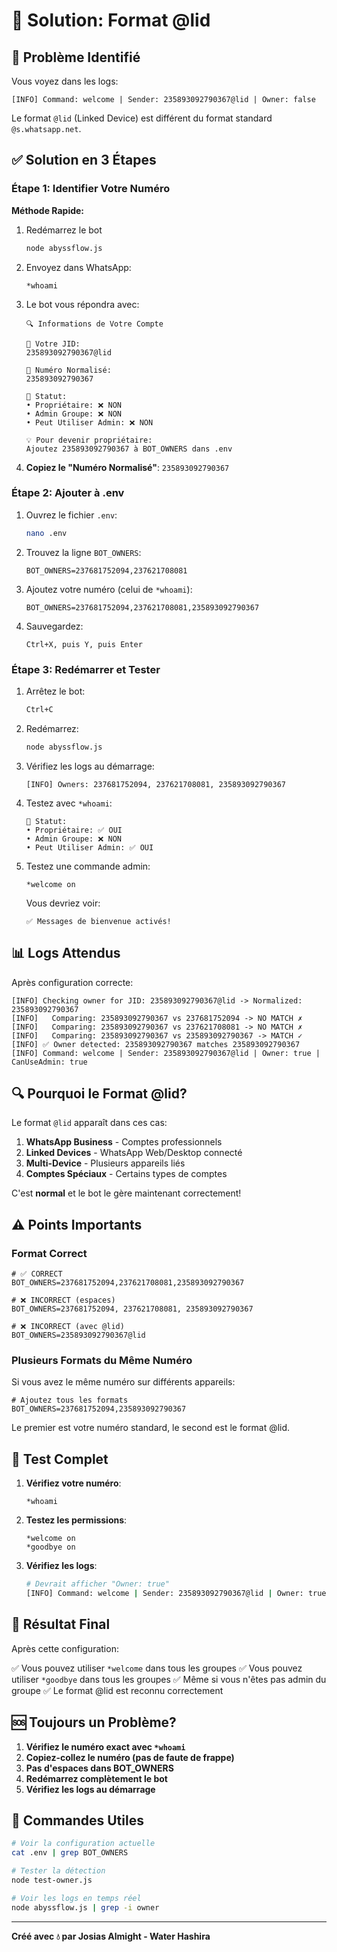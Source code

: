 # 🔧 Solution: Format @lid

## 🎯 Problème Identifié

Vous voyez dans les logs:
```
[INFO] Command: welcome | Sender: 235893092790367@lid | Owner: false
```

Le format `@lid` (Linked Device) est différent du format standard `@s.whatsapp.net`.

## ✅ Solution en 3 Étapes

### Étape 1: Identifier Votre Numéro

**Méthode Rapide:**
1. Redémarrez le bot
   ```bash
   node abyssflow.js
   ```

2. Envoyez dans WhatsApp:
   ```
   *whoami
   ```

3. Le bot vous répondra avec:
   ```
   🔍 Informations de Votre Compte

   📱 Votre JID:
   235893092790367@lid

   🔢 Numéro Normalisé:
   235893092790367

   👤 Statut:
   • Propriétaire: ❌ NON
   • Admin Groupe: ❌ NON
   • Peut Utiliser Admin: ❌ NON

   💡 Pour devenir propriétaire:
   Ajoutez 235893092790367 à BOT_OWNERS dans .env
   ```

4. **Copiez le "Numéro Normalisé"**: `235893092790367`

### Étape 2: Ajouter à .env

1. Ouvrez le fichier `.env`:
   ```bash
   nano .env
   ```

2. Trouvez la ligne `BOT_OWNERS`:
   ```env
   BOT_OWNERS=237681752094,237621708081
   ```

3. Ajoutez votre numéro (celui de `*whoami`):
   ```env
   BOT_OWNERS=237681752094,237621708081,235893092790367
   ```

4. Sauvegardez:
   ```
   Ctrl+X, puis Y, puis Enter
   ```

### Étape 3: Redémarrer et Tester

1. Arrêtez le bot:
   ```bash
   Ctrl+C
   ```

2. Redémarrez:
   ```bash
   node abyssflow.js
   ```

3. Vérifiez les logs au démarrage:
   ```
   [INFO] Owners: 237681752094, 237621708081, 235893092790367
   ```

4. Testez avec `*whoami`:
   ```
   👤 Statut:
   • Propriétaire: ✅ OUI
   • Admin Groupe: ❌ NON
   • Peut Utiliser Admin: ✅ OUI
   ```

5. Testez une commande admin:
   ```
   *welcome on
   ```

   Vous devriez voir:
   ```
   ✅ Messages de bienvenue activés!
   ```

## 📊 Logs Attendus

Après configuration correcte:

```
[INFO] Checking owner for JID: 235893092790367@lid -> Normalized: 235893092790367
[INFO]   Comparing: 235893092790367 vs 237681752094 -> NO MATCH ✗
[INFO]   Comparing: 235893092790367 vs 237621708081 -> NO MATCH ✗
[INFO]   Comparing: 235893092790367 vs 235893092790367 -> MATCH ✓
[INFO] ✅ Owner detected: 235893092790367 matches 235893092790367
[INFO] Command: welcome | Sender: 235893092790367@lid | Owner: true | CanUseAdmin: true
```

## 🔍 Pourquoi le Format @lid?

Le format `@lid` apparaît dans ces cas:

1. **WhatsApp Business** - Comptes professionnels
2. **Linked Devices** - WhatsApp Web/Desktop connecté
3. **Multi-Device** - Plusieurs appareils liés
4. **Comptes Spéciaux** - Certains types de comptes

C'est **normal** et le bot le gère maintenant correctement!

## ⚠️ Points Importants

### Format Correct
```env
# ✅ CORRECT
BOT_OWNERS=237681752094,237621708081,235893092790367

# ❌ INCORRECT (espaces)
BOT_OWNERS=237681752094, 237621708081, 235893092790367

# ❌ INCORRECT (avec @lid)
BOT_OWNERS=235893092790367@lid
```

### Plusieurs Formats du Même Numéro

Si vous avez le même numéro sur différents appareils:

```env
# Ajoutez tous les formats
BOT_OWNERS=237681752094,235893092790367
```

Le premier est votre numéro standard, le second est le format @lid.

## 🧪 Test Complet

1. **Vérifiez votre numéro**:
   ```
   *whoami
   ```

2. **Testez les permissions**:
   ```
   *welcome on
   *goodbye on
   ```

3. **Vérifiez les logs**:
   ```bash
   # Devrait afficher "Owner: true"
   [INFO] Command: welcome | Sender: 235893092790367@lid | Owner: true
   ```

## 🎯 Résultat Final

Après cette configuration:

✅ Vous pouvez utiliser `*welcome` dans tous les groupes
✅ Vous pouvez utiliser `*goodbye` dans tous les groupes
✅ Même si vous n'êtes pas admin du groupe
✅ Le format @lid est reconnu correctement

## 🆘 Toujours un Problème?

1. **Vérifiez le numéro exact avec `*whoami`**
2. **Copiez-collez le numéro (pas de faute de frappe)**
3. **Pas d'espaces dans BOT_OWNERS**
4. **Redémarrez complètement le bot**
5. **Vérifiez les logs au démarrage**

## 📝 Commandes Utiles

```bash
# Voir la configuration actuelle
cat .env | grep BOT_OWNERS

# Tester la détection
node test-owner.js

# Voir les logs en temps réel
node abyssflow.js | grep -i owner
```

---

**Créé avec 💧 par Josias Almight - Water Hashira**
